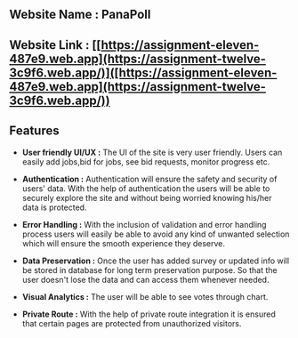 ## Website Name : PanaPoll

## Website Link : [[https://assignment-eleven-487e9.web.app](https://assignment-twelve-3c9f6.web.app/)]([https://assignment-eleven-487e9.web.app](https://assignment-twelve-3c9f6.web.app/))

## Features

- **User friendly UI/UX :** The UI of the site is very user friendly. Users can easily add jobs,bid for jobs, see bid requests, monitor progress etc.

- **Authentication :** Authentication will ensure the safety and security of users' data. With the help of authentication the users will be able to securely explore the site and without being worried knowing his/her data is protected.

- **Error Handling :** With the inclusion of validation and error handling process users will easily be able to avoid any kind of unwanted selection which will ensure the smooth experience they deserve.

- **Data Preservation :** Once the user has added survey or updated info will be stored in database for long term preservation purpose. So that the user doesn't lose the data and can access them whenever needed.

- **Visual Analytics :** The user will be able to see votes through chart.

- **Private Route :** With the help of private route integration it is ensured that certain pages are protected from unauthorized visitors.
